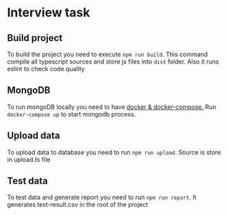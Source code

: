 # Interview task

## Build project
To build the project you need to execute `npm run build`. This command compile all typescript sources and store js files into `dist` folder.
Also it runs eslint to check code quality

## MongoDB
To run mongoDB locally you need to have [docker & docker-compose.](https://www.docker.com)
Run `docker-compose up` to start mongodb process.

## Upload data
To upload data to database you need to run `npm run upload`.
Source is store in upload.ts file

## Test data
To test data and generate report you need to run `npm run report`.
It generates test-result.csv in the root of the project